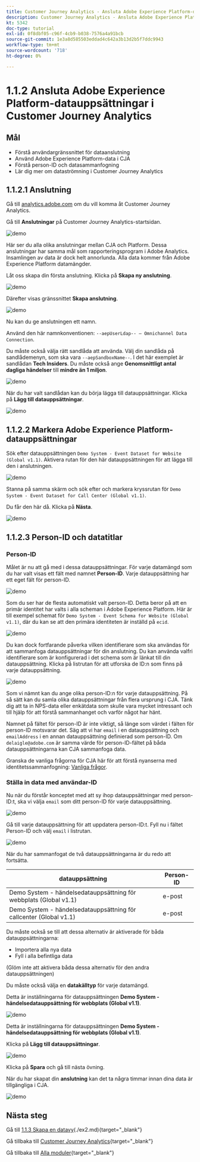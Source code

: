 ```yaml
---
title: Customer Journey Analytics - Ansluta Adobe Experience Platform-datauppsättningar i Customer Journey Analytics
description: Customer Journey Analytics - Ansluta Adobe Experience Platform-datauppsättningar i Customer Journey Analytics
kt: 5342
doc-type: tutorial
exl-id: 0f8dbf05-c96f-4cb9-b038-7576a4a91bcb
source-git-commit: 1e3a8d585503eddad4c642a3b13d2b5f7ddc9943
workflow-type: tm+mt
source-wordcount: '718'
ht-degree: 0%

---
```


# 1.1.2 Ansluta Adobe Experience Platform-datauppsättningar i Customer Journey Analytics

## Mål

- Förstå användargränssnittet för dataanslutning
- Använd Adobe Experience Platform-data i CJA
- Förstå person-ID och datasammanfogning
- Lär dig mer om dataströmning i Customer Journey Analytics

## 1.1.2.1 Anslutning

Gå till [analytics.adobe.com](https://analytics.adobe.com) om du vill komma åt Customer Journey Analytics.

Gå till **Anslutningar** på Customer Journey Analytics-startsidan.

![demo](./images/cja2.png)

Här ser du alla olika anslutningar mellan CJA och Platform. Dessa anslutningar har samma mål som rapporteringsprogram i Adobe Analytics. Insamlingen av data är dock helt annorlunda. Alla data kommer från Adobe Experience Platform datamängder.

Låt oss skapa din första anslutning. Klicka på **Skapa ny anslutning**.

![demo](./images/cja4.png)

Därefter visas gränssnittet **Skapa anslutning**.

![demo](./images/cja5.png)

Nu kan du ge anslutningen ett namn.

Använd den här namnkonventionen: `--aepUserLdap-- – Omnichannel Data Connection`.

Du måste också välja rätt sandlåda att använda. Välj din sandlåda på sandlådemenyn, som ska vara `--aepSandboxName--`. I det här exemplet är sandlådan **Tech Insiders**. Du måste också ange **Genomsnittligt antal dagliga händelser** till **mindre än 1 miljon**.

![demo](./images/cjasb.png)

När du har valt sandlådan kan du börja lägga till datauppsättningar. Klicka på **Lägg till datauppsättningar**.

![demo](./images/cjasb1.png)

## 1.1.2.2 Markera Adobe Experience Platform-datauppsättningar

Sök efter datauppsättningen `Demo System - Event Dataset for Website (Global v1.1)`. Aktivera rutan för den här datauppsättningen för att lägga till den i anslutningen.

![demo](./images/cja7.png)

Stanna på samma skärm och sök efter och markera kryssrutan för `Demo System - Event Dataset for Call Center (Global v1.1)`.

Du får den här då. Klicka på **Nästa**.

![demo](./images/cja9.png)

## 1.1.2.3 Person-ID och datatitlar

### Person-ID

Målet är nu att gå med i dessa datauppsättningar. För varje datamängd som du har valt visas ett fält med namnet **Person-ID**. Varje datauppsättning har ett eget fält för person-ID.

![demo](./images/cja11.png)

Som du ser har de flesta automatiskt valt person-ID. Detta beror på att en primär identitet har valts i alla scheman i Adobe Experience Platform. Här är till exempel schemat för `Demo System - Event Schema for Website (Global v1.1)`, där du kan se att den primära identiteten är inställd på `ecid`.

![demo](./images/cja13.png)

Du kan dock fortfarande påverka vilken identifierare som ska användas för att sammanfoga datauppsättningar för din anslutning. Du kan använda valfri identifierare som är konfigurerad i det schema som är länkat till din datauppsättning. Klicka på listrutan för att utforska de ID:n som finns på varje datauppsättning.

![demo](./images/cja14.png)

Som vi nämnt kan du ange olika person-ID:n för varje datauppsättning. På så sätt kan du samla olika datauppsättningar från flera ursprung i CJA. Tänk dig att ta in NPS-data eller enkätdata som skulle vara mycket intressant och till hjälp för att förstå sammanhanget och varför något har hänt.

Namnet på fältet för person-ID är inte viktigt, så länge som värdet i fälten för person-ID motsvarar det. Säg att vi har `email` i en datauppsättning och `emailAddress` i en annan datauppsättning definierad som person-ID. Om `delaigle@adobe.com` är samma värde för person-ID-fältet på båda datauppsättningarna kan CJA sammanfoga data.

Granska de vanliga frågorna för CJA här för att förstå nyanserna med identitetssammanfogning: [Vanliga frågor](https://experienceleague.adobe.com/docs/analytics-platform/using/cja-overview/cja-faq.html).

### Ställa in data med användar-ID

Nu när du förstår konceptet med att sy ihop datauppsättningar med person-ID:t, ska vi välja `email` som ditt person-ID för varje datauppsättning.

![demo](./images/cja15.png)

Gå till varje datauppsättning för att uppdatera person-ID:t. Fyll nu i fältet Person-ID och välj `email` i listrutan.

![demo](./images/cja12a.png)

När du har sammanfogat de två datauppsättningarna är du redo att fortsätta.

| datauppsättning | Person-ID |
| ----------------- |-------------| 
| Demo System - händelsedatauppsättning för webbplats (Global v1.1) | e-post |
| Demo System - händelsedatauppsättning för callcenter (Global v1.1) | e-post |

Du måste också se till att dessa alternativ är aktiverade för båda datauppsättningarna:

- Importera alla nya data
- Fyll i alla befintliga data

(Glöm inte att aktivera båda dessa alternativ för den andra datauppsättningen)

Du måste också välja en **datakälltyp** för varje datamängd.

Detta är inställningarna för datauppsättningen **Demo System - händelsedatauppsättning för webbplats (Global v1.1)**.

![demo](./images/cja16a.png)

Detta är inställningarna för datauppsättningen **Demo System - händelsedatauppsättning för webbplats (Global v1.1)**.

Klicka på **Lägg till datauppsättningar**.

![demo](./images/cja16.png)

Klicka på **Spara** och gå till nästa övning.

När du har skapat din **anslutning** kan det ta några timmar innan dina data är tillgängliga i CJA.

![demo](./images/cja20.png)

## Nästa steg

Gå till [1.1.3 Skapa en datavy](./ex3.md)(./ex2.md){target="_blank"}

Gå tillbaka till [Customer Journey Analytics](./customer-journey-analytics-build-a-dashboard.md){target="_blank"}

Gå tillbaka till [Alla moduler](./../../../../overview.md){target="_blank"}
